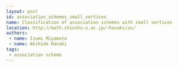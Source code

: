 ```yaml
---
layout: post
id: association_schemes_small_vertices
name: Classification of association schemes with small vertices
location: http://math.shinshu-u.ac.jp/~hanaki/as/
authors:
 - name: Izumi Miyamoto
 - name: Akihide Hanaki
tags:
 - association scheme
---
```



